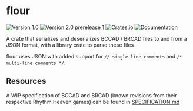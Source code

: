 # flour

[![Version 1.0](https://img.shields.io/badge/version-v1.0-blue)](https://github.com/patataofcourse/flour/releases/v1.0.0)
[![Version 2.0 prerelease 1](https://img.shields.io/badge/version-v2.0--pre1-lightgrey)](https://github.com/patataofcourse/flour/releases)
[![Crates.io](https://img.shields.io/badge/crates.io-v1.0-brightgreen)](https://crates.io/crates/flour/)
[![Documentation](https://img.shields.io/badge/docs.rs-v1.0-brightgreen)](https://docs.rs/flour/)

A crate that serializes and deserializes BCCAD / BRCAD files to and from a JSON format, with a library crate to parse these files

flour uses JSON with added support for `// single-line comments` and `/* multi-line comments */`.

## Resources
A WIP specification of BCCAD and BRCAD (known revisions from their respective Rhythm Heaven games) can be found in [SPECIFICATION.md](./SPECIFICATION.md)